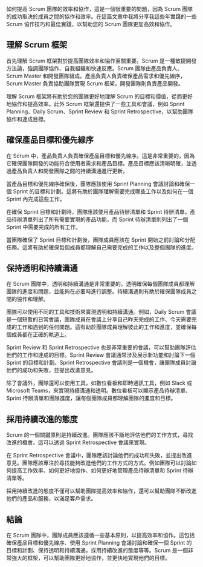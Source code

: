 如何提高 Scrum 團隊的效率和協作，這是一個很重要的問題，因為 Scrum 團隊的成功取決於成員之間的協作和效率。在這篇文章中我將分享我這些年實踐的一些 Scrum 協作技巧和最佳實踐，以幫助您的 Scrum 團隊更加高效和協作。

## 理解 Scrum 框架

首先理解 Scrum 框架對於提高團隊效率和協作至關重要。Scrum 是一種敏捷開發方法論，強調團隊協作、自我組織和快速反應。Scrum 團隊由產品負責人、Scrum Master 和開發團隊組成。產品負責人負責確保產品需求和優先線序，Scrum Master 負責協助團隊實現 Scrum 框架，開發團隊則負責產品開發。

理解 Scrum 框架將有助於您的團隊更好地理解 Scrum 的目標和價值，從而更好地協作和提高效率。此外 Scrum 框架還提供了一些工具和會議，例如 Sprint Planning、Daily Scrum、Sprint Review 和 Sprint Retrospective，以幫助團隊協作和達成目標。

## 確保產品目標和優先線序

在 Scrum 中，產品負責人負責確保產品目標和優先線序。這是非常重要的，因為它確保團隊開發的功能符合使用者需求和產品目標。產品目標應該清晰明確，並透過產品負責人和開發團隊之間的持續溝通進行更新。

當產品目標和優先線序確保後，團隊應該使用 Sprint Planning 會議討論和確保一個 Sprint 的目標和計劃。這將有助於團隊理解需要完成哪些工作以及如何在一個 Sprint 內完成這些工作。

在確保 Sprint 目標和計劃時，團隊應該使用產品待辦清單和 Sprint 待辦清單。產品待辦清單列出了所有需要實現的產品功能，而 Sprint 待辦清單則列出了一個 Sprint 中需要完成的所有工作。

當團隊確保了 Sprint 目標和計劃後，團隊成員應該在 Sprint 開始之前討論和分配任務。這將有助於確保每個成員都理解自己需要完成的工作以及整個團隊的進度。

## 保持透明和持續溝通

在 Scrum 團隊中，透明和持續溝通是非常重要的。透明確保每個團隊成員都理解團隊的進度和問題，並能夠在必要時進行調整。持續溝通則有助於確保團隊成員之間的協作和理解。

團隊可以使用不同的工具和技術來實現透明和持續溝通。例如，Daily Scrum 會議是一個短暫的日常會議，團隊成員在會議上分享自己昨天完成的工作、今天需要完成的工作和遇到的任何問題。這有助於團隊成員理解彼此的工作和進度，並確保每個成員都在正確的軌道上。

Sprint Review 和 Sprint Retrospective 也是非常重要的會議，可以幫助團隊評估他們的工作和達成的目標。Sprint Review 會議通常涉及展示新功能和討論下一個 Sprint 的目標和計劃。Sprint Retrospective 會議則是一個機會，讓團隊成員討論他們的成功和失敗，並提出改進意見。

除了會議外，團隊還可以使用工具，如數位看板和即時通訊工具，例如 Slack 或 Microsoft Teams，來實現持續溝通和透明。數位看板可以顯示產品待辦清單、Sprint 待辦清單和團隊進度，讓每個團隊成員都理解團隊的進度和目標。

## 採用持續改進的態度

Scrum 的一個關鍵原則是持續改進。團隊應該不斷地評估他們的工作方式，尋找改進的機會。這可以透過 Sprint Retrospective 會議來實現。

在 Sprint Retrospective 會議中，團隊應該討論他們的成功和失敗，並提出改進意見。團隊應該專注於尋找能夠改進他們的工作方式的方式。例如團隊可以討論如何提高工作效率、如何更好地協作、如何更好地管理產品待辦清單和 Sprint 待辦清單等。

採用持續改進的態度不僅可以幫助團隊提高效率和協作，還可以幫助團隊不斷改進他們的產品和服務，以滿足客戶需求。

## 結論

在 Scrum 團隊中，團隊成員應該遵循一些基本原則，以提高效率和協作。這包括確保產品目標和優先線序、使用 Sprint Planning 會議討論和確保一個 Sprint 的目標和計劃、保持透明和持續溝通，採用持續改進的態度等等。Scrum 是一個非常強大的框架，可以幫助團隊更好地協作，並更快地實現他們的目標。